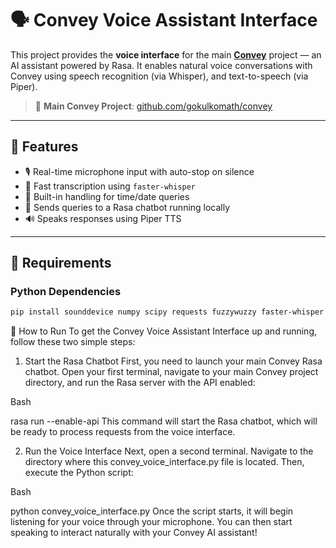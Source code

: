 # 🗣️ Convey Voice Assistant Interface

This project provides the **voice interface** for the main [**Convey**](https://github.com/gokulkomath/convey) project — an AI assistant powered by Rasa. It enables natural voice conversations with Convey using speech recognition (via Whisper), and text-to-speech (via Piper).

> 🔗 **Main Convey Project**: [github.com/gokulkomath/convey](https://github.com/gokulkomath/convey)

---

## 🎯 Features

- 🎙️ Real-time microphone input with auto-stop on silence
- 🧠 Fast transcription using `faster-whisper`
- 📅 Built-in handling for time/date queries
- 🤖 Sends queries to a Rasa chatbot running locally
- 🔊 Speaks responses using Piper TTS

---

## 🧰 Requirements

### Python Dependencies

```bash
pip install sounddevice numpy scipy requests fuzzywuzzy faster-whisper
```

🚀 How to Run
To get the Convey Voice Assistant Interface up and running, follow these two simple steps:

1. Start the Rasa Chatbot
First, you need to launch your main Convey Rasa chatbot. Open your first terminal, navigate to your main Convey project directory, and run the Rasa server with the API enabled:

Bash

rasa run --enable-api
This command will start the Rasa chatbot, which will be ready to process requests from the voice interface.

2. Run the Voice Interface
Next, open a second terminal. Navigate to the directory where this convey_voice_interface.py file is located. Then, execute the Python script:

Bash

python convey_voice_interface.py
Once the script starts, it will begin listening for your voice through your microphone. You can then start speaking to interact naturally with your Convey AI assistant!
